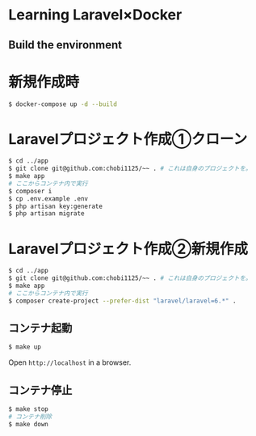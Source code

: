 # Learning Laravel×Docker

## Build the environment

# 新規作成時

```sh
$ docker-compose up -d --build
```

# Laravelプロジェクト作成①クローン
```sh
$ cd ../app
$ git clone git@github.com:chobi1125/~~ . # これは自身のプロジェクトを。
$ make app 
# ここからコンテナ内で実行
$ composer i
$ cp .env.example .env
$ php artisan key:generate
$ php artisan migrate
```

# Laravelプロジェクト作成②新規作成
```sh
$ cd ../app
$ git clone git@github.com:chobi1125/~~ . # これは自身のプロジェクトを。
$ make app 
# ここからコンテナ内で実行
$ composer create-project --prefer-dist "laravel/laravel=6.*" .
```

## コンテナ起動

```sh
$ make up
```

Open `http://localhost` in a browser.

## コンテナ停止

```sh
$ make stop
# コンテナ削除
$ make down
```
